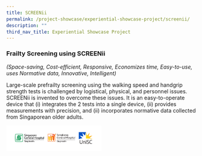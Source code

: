 ```yaml
---
title: SCREENii
permalink: /project-showcase/experiential-showcase-project/screenii/
description: ""
third_nav_title: Experiential Showcase Project
---
```

### Frailty Screening using SCREENii  

*(Space-saving, Cost-efficient, Responsive, Economizes time, Easy-to-use, uses Normative data, Innovative, Intelligent)*

Large-scale prefrailty screening using the walking speed and handgrip strength tests is challenged by logistical, physical, and personnel issues. SCREENii is invented to overcome these issues. It is an easy-to-operate device that (i) integrates the 2 tests into a single device, (ii) provides measurements with precision, and (ii) incorporates normative data collected from Singaporean older adults.

<img style="width:50%" src="/images/Experiential%20Showcases/SCREENii/screenii%20logos.png">